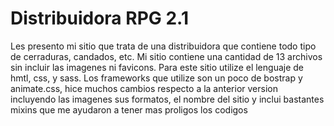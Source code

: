 
# Distribuidora RPG 2.1

Les presento mi sitio que trata de una distribuidora que contiene todo tipo de cerraduras, candados, etc.
Mi sitio contiene una cantidad de 13 archivos sin incluir las imagenes ni favicons.
Para este sitio utilize el lenguaje de hmtl, css, y sass.
Los frameworks que utilize son un poco de bostrap y animate.css, hice muchos cambios respecto a la anterior version incluyendo las imagenes sus formatos, el nombre del sitio y inclui bastantes mixins que me ayudaron a tener mas proligos los codigos


